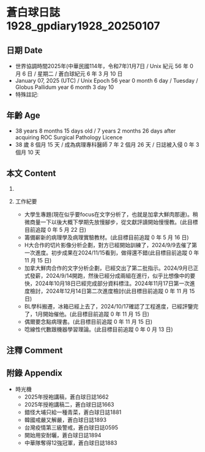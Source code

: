 [_metadata_:encoding]: - "utf-8"
[_metadata_:language]: - "zh-Hant-TW"
[_metadata_:fileformat]: - "markdown"
[_metadata_:MIME_type]: - "text/plain"
[_metadata_:markdown_version]: - "commonmark version 0.30"
[_metadata_:markdown_spec]: - "https://spec.commonmark.org/0.30/"

# 蒼白球日誌1928_gpdiary1928_20250107 #

## 日期 Date ##

* 世界協調時間2025年(中華民國114年，令和7年)1月7日 / Unix 紀元 56 年 0 月 6 日 / 星期二 / 蒼白球紀元 6 年 3 月 10 日
* January 07, 2025 (UTC) / Unix Epoch 56 year 0 month 6 day / Tuesday / Globus Pallidum year 6 month 3 day 10
* 特殊註記:

## 年齡 Age ##

* 38 years 8 months 15 days old / 7 years 2 months 26 days after acquiring ROC Surgical Pathology Licence
* 38 歲 8 個月 15 天 / 成為病理專科醫師 7 年 2 個月 26 天 / 日誌被入侵 0 年 3 個月 10 天

## 本文 Content ##

1. 

2. 工作紀要

    - 大學生專題(現在似乎要focus在文字分析了，也就是加拿大鮮肉那邊)。稍微商量一下以後大概下學期先放慢腳步，從文獻評讀開始慢慢教。(此目標目前追蹤 0 年 5 月 22 日)
    - 籌備嶄新的病理學及病理實驗教材。(此目標目前追蹤 0 年 5 月 16 日)
    - H大合作的切片影像分析企劃，對方已經開始訓練了，2024/9/9去催了第一次進度。初步成果在2024/11/15看到，做得還不錯(此目標目前追蹤 0 年 11 月 15 日)
    - 加拿大鮮肉合作的文字分析企劃，已經交出了第二批指示。2024/9月已正式發薪，2024/9/14開跑，然後已經分成兩組在進行，似乎比想像中的要快，2024年10月18日已經完成部分資料標注。2024年11月17日第一次進度檢討，2024年12月14日第二次進度檢討(此目標目前追蹤 0 年 11 月 15 日)
    - BL學科搬遷，冰箱已經上去了，2024/10/17確認了工程進度，已經評鑒完了，1月開始催他。(此目標目前追蹤 0 年 11 月 15 日)
    - 偶爾要念點病理書。(此目標目前追蹤 0 年 11 月 15 日)
    - 唸線性代數跟機器學習理論。(此目標目前追蹤 0 年 0 月 13 日)

## 注釋 Comment ##


## 附錄 Appendix ##

* 時光機
    - 2025年授袍講稿，蒼白球日誌1662
    - 2025年授袍講稿二，蒼白球日誌1663
    - 錯怪大埔只給一種青菜，蒼白球日誌1881
    - 韓國戒嚴又解嚴，蒼白球日誌1893
    - 台灣疫情第三級警戒，蒼白球日誌0595
    - 開始用安耐曬，蒼白球日誌1894
    - 中華隊奪得12強冠軍，蒼白球日誌1883
